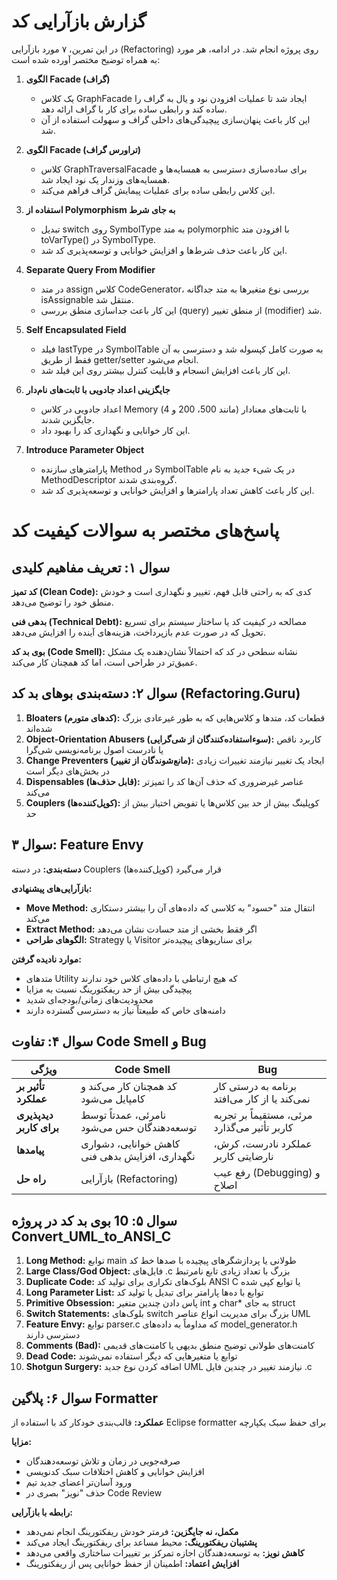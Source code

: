 # گزارش بازآرایی کد

در این تمرین، ۷ مورد بازآرایی (Refactoring) روی پروژه انجام شد. در ادامه، هر مورد به همراه توضیح مختصر آورده شده است:

1. **الگوی Facade (گراف)**
   - یک کلاس GraphFacade ایجاد شد تا عملیات افزودن نود و یال به گراف را ساده کند و رابطی ساده برای کار با گراف ارائه دهد.
   - این کار باعث پنهان‌سازی پیچیدگی‌های داخلی گراف و سهولت استفاده از آن شد.

2. **الگوی Facade (تراورس گراف)**
   - کلاس GraphTraversalFacade برای ساده‌سازی دسترسی به همسایه‌ها و همسایه‌های وزندار یک نود ایجاد شد.
   - این کلاس رابطی ساده برای عملیات پیمایش گراف فراهم می‌کند.

3. **استفاده از Polymorphism به جای شرط**
   - تبدیل switch روی SymbolType به متد polymorphic با افزودن متد toVarType() در SymbolType.
   - این کار باعث حذف شرط‌ها و افزایش خوانایی و توسعه‌پذیری کد شد.

4. **Separate Query From Modifier**
   - در متد assign کلاس CodeGenerator، بررسی نوع متغیرها به متد جداگانه isAssignable منتقل شد.
   - این کار باعث جداسازی منطق بررسی (query) از منطق تغییر (modifier) شد.

5. **Self Encapsulated Field**
   - فیلد lastType در SymbolTable به صورت کامل کپسوله شد و دسترسی به آن فقط از طریق getter/setter انجام می‌شود.
   - این کار باعث افزایش انسجام و قابلیت کنترل بیشتر روی این فیلد شد.

6. **جایگزینی اعداد جادویی با ثابت‌های نام‌دار**
   - اعداد جادویی در کلاس Memory (مانند 500، 200 و 4) با ثابت‌های معنادار جایگزین شدند.
   - این کار خوانایی و نگهداری کد را بهبود داد.

7. **Introduce Parameter Object**
   - پارامترهای سازنده Method در SymbolTable در یک شیء جدید به نام MethodDescriptor گروه‌بندی شدند.
   - این کار باعث کاهش تعداد پارامترها و افزایش خوانایی و توسعه‌پذیری کد شد. 



# پاسخ‌های مختصر به سوالات کیفیت کد

## سوال ۱: تعریف مفاهیم کلیدی

**کد تمیز (Clean Code):** کدی که به راحتی قابل فهم، تغییر و نگهداری است و خودش منطق خود را توضیح می‌دهد.

**بدهی فنی (Technical Debt):** مصالحه در کیفیت کد یا ساختار سیستم برای تسریع تحویل که در صورت عدم بازپرداخت، هزینه‌های آینده را افزایش می‌دهد.

**بوی بد کد (Code Smell):** نشانه سطحی در کد که احتمالاً نشان‌دهنده یک مشکل عمیق‌تر در طراحی است، اما کد همچنان کار می‌کند.

## سوال ۲: دسته‌بندی بوهای بد کد (Refactoring.Guru)

1. **Bloaters (کدهای متورم):** قطعات کد، متدها و کلاس‌هایی که به طور غیرعادی بزرگ شده‌اند
2. **Object-Orientation Abusers (سوءاستفاده‌کنندگان از شی‌گرایی):** کاربرد ناقص یا نادرست اصول برنامه‌نویسی شی‌گرا
3. **Change Preventers (مانع‌شوندگان از تغییر):** ایجاد یک تغییر نیازمند تغییرات زیادی در بخش‌های دیگر است
4. **Dispensables (قابل حذف‌ها):** عناصر غیرضروری که حذف آن‌ها کد را تمیزتر می‌کند
5. **Couplers (کوپل‌کننده‌ها):** کوپلینگ بیش از حد بین کلاس‌ها یا تفویض اختیار بیش از حد

## سوال ۳: Feature Envy

**دسته‌بندی:** در دسته Couplers (کوپل‌کننده‌ها) قرار می‌گیرد

**بازآرایی‌های پیشنهادی:**
- **Move Method:** انتقال متد "حسود" به کلاسی که داده‌های آن را بیشتر دستکاری می‌کند
- **Extract Method:** اگر فقط بخشی از متد حسادت نشان می‌دهد
- **الگوهای طراحی:** Strategy یا Visitor برای سناریوهای پیچیده‌تر

**موارد نادیده گرفتن:**
- متدهای Utility که هیچ ارتباطی با داده‌های کلاس خود ندارند
- پیچیدگی بیش از حد ریفکتورینگ نسبت به مزایا
- محدودیت‌های زمانی/بودجه‌ای شدید
- دامنه‌های خاص که طبیعتاً نیاز به دسترسی گسترده دارند

## سوال ۴: تفاوت Code Smell و Bug

| ویژگی | Code Smell | Bug |
|--------|------------|-----|
| **تأثیر بر عملکرد** | کد همچنان کار می‌کند و کامپایل می‌شود | برنامه به درستی کار نمی‌کند یا از کار می‌افتد |
| **دیدپذیری برای کاربر** | نامرئی، عمدتاً توسط توسعه‌دهندگان حس می‌شود | مرئی، مستقیماً بر تجربه کاربر تأثیر می‌گذارد |
| **پیامدها** | کاهش خوانایی، دشواری نگهداری، افزایش بدهی فنی | عملکرد نادرست، کرش، نارضایتی کاربر |
| **راه حل** | بازآرایی (Refactoring) | رفع عیب (Debugging) و اصلاح |

## سوال ۵: 10 بوی بد کد در پروژه Convert_UML_to_ANSI_C

1. **Long Method:** توابع main طولانی یا پردازشگرهای پیچیده با صدها خط کد
2. **Large Class/God Object:** فایل‌های .c بزرگ با تعداد زیادی تابع نامرتبط
3. **Duplicate Code:** بلوک‌های تکراری برای تولید کد ANSI C یا توابع کپی شده
4. **Long Parameter List:** توابع با ده‌ها پارامتر برای تبدیل یا تولید کد
5. **Primitive Obsession:** پاس دادن چندین متغیر int و char* به جای struct
6. **Switch Statements:** بلوک‌های switch بزرگ برای مدیریت انواع عناصر UML
7. **Feature Envy:** توابع parser.c که مداوماً به داده‌های model_generator.h دسترسی دارند
8. **Comments (Bad):** کامنت‌های طولانی توضیح منطق بدیهی یا کامنت‌های قدیمی
9. **Dead Code:** توابع یا متغیرهایی که دیگر استفاده نمی‌شوند
10. **Shotgun Surgery:** اضافه کردن نوع جدید UML نیازمند تغییر در چندین فایل .c

## سوال ۶: پلاگین Formatter

**عملکرد:** قالب‌بندی خودکار کد با استفاده از Eclipse formatter برای حفظ سبک یکپارچه

**مزایا:**
- صرفه‌جویی در زمان و تلاش توسعه‌دهندگان
- افزایش خوانایی و کاهش اختلافات سبک کدنویسی
- ورود آسان‌تر اعضای جدید تیم
- حذف "نویز" بصری در Code Review

**رابطه با بازآرایی:**
- **مکمل، نه جایگزین:** فرمتر خودش ریفکتورینگ انجام نمی‌دهد
- **پشتیبان ریفکتورینگ:** محیط مساعد برای ریفکتورینگ ایجاد می‌کند
- **کاهش نویز:** به توسعه‌دهندگان اجازه تمرکز بر تغییرات ساختاری واقعی می‌دهد
- **افزایش اعتماد:** اطمینان از حفظ خوانایی پس از ریفکتورینگ